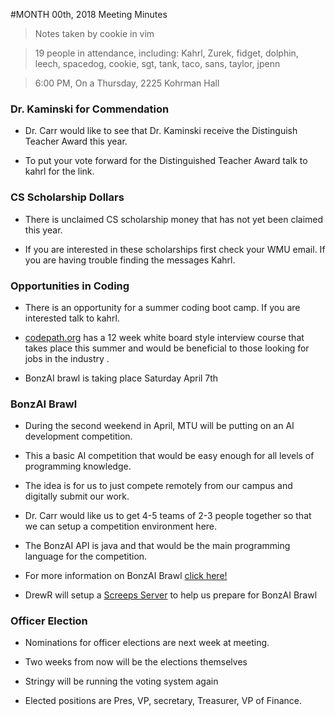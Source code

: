 #MONTH 00th, 2018 Meeting Minutes
> Notes taken by cookie in vim

> 19 people in attendance, including: Kahrl, Zurek, fidget, dolphin, leech, spacedog, cookie, sgt, tank, taco, sans, taylor, jpenn

> 6:00 PM, On a Thursday, 2225 Kohrman Hall

### Dr. Kaminski for Commendation

- Dr. Carr would like to see that Dr. Kaminski receive the Distinguish Teacher Award this year.

- To put your vote forward for the Distinguished Teacher Award talk to kahrl for the link.

### CS Scholarship Dollars

- There is unclaimed CS scholarship money that has not yet been claimed this year.

- If you are interested in these scholarships first check your WMU email. If you are having trouble finding the messages Kahrl.  

### Opportunities in Coding 

- There is an opportunity for a summer coding boot camp. If you are interested talk to kahrl.

- [codepath.org](codepath.org) has a 12 week white board style interview course that takes place this summer and would be beneficial to those looking for jobs in the industry .

- BonzAI brawl is taking place Saturday April 7th

### BonzAI Brawl

- During the second weekend in April, MTU will be putting on an AI development competition.

- This a basic AI competition that would be easy enough for all levels of programming knowledge.

- The idea is for us to just compete remotely from our campus and digitally submit our work.

- Dr. Carr would like us to get 4-5 teams of 2-3 people together so that we can setup a competition environment here.

- The BonzAI API is java and that would be the main programming language for the competition.

- For more information on BonzAI Brawl [click here!](http://bonzai.cs.mtu.edu/)

- DrewR will setup a [Screeps Server](https://github.com/screeps/screeps) to help us prepare for BonzAI Brawl

### Officer Election

- Nominations for officer elections are next week at meeting.

- Two weeks from now will be the elections themselves

- Stringy will be running the  voting system again

- Elected positions are Pres, VP, secretary, Treasurer, VP of Finance.




